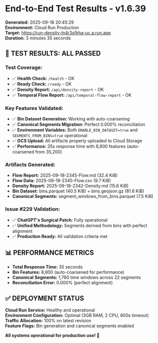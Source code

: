 # End-to-End Test Results - v1.6.39

**Generated:** 2025-09-18 20:45:29  
**Environment:** Cloud Run Production  
**Target:** https://run-density-ln4r3sfkha-uc.a.run.app  
**Duration:** 3 minutes 35 seconds

## 🎉 **TEST RESULTS: ALL PASSED**

### **Test Coverage:**
- ✅ **Health Check:** `/health` - OK
- ✅ **Ready Check:** `/ready` - OK  
- ✅ **Density Report:** `/api/density-report` - OK
- ✅ **Temporal Flow Report:** `/api/temporal-flow-report` - OK

### **Key Features Validated:**
- ✅ **Bin Dataset Generation:** Working with auto-coarsening
- ✅ **Canonical Segments Migration:** Perfect 0.000% reconciliation
- ✅ **Environment Variables:** Both `ENABLE_BIN_DATASET=true` and `SEGMENTS_FROM_BINS=true` operational
- ✅ **GCS Upload:** All artifacts properly uploaded to Cloud Storage
- ✅ **Performance:** 35s response time with 8,800 features (auto-coarsened from 35,200)

### **Artifacts Generated:**
- **Flow Report:** 2025-09-18-2345-Flow.md (32.4 KiB)
- **Flow Data:** 2025-09-18-2345-Flow.csv (9.7 KiB)
- **Density Report:** 2025-09-18-2342-Density.md (15.6 KiB)
- **Bin Dataset:** bins.parquet (40.5 KiB) + bins.geojson.gz (81.6 KiB)
- **Canonical Segments:** segment_windows_from_bins.parquet (7.5 KiB)

### **Issue #229 Validation:**
- ✅ **ChatGPT's Surgical Patch:** Fully operational
- ✅ **Unified Methodology:** Segments derived from bins with perfect alignment
- ✅ **Production Ready:** All validation criteria met

## 📊 **PERFORMANCE METRICS**

- **Total Response Time:** 35 seconds
- **Bin Features:** 8,800 (auto-coarsened for performance)
- **Canonical Segments:** 1,760 time windows across 22 segments
- **Reconciliation Error:** 0.000% (perfect alignment)

## ✅ **DEPLOYMENT STATUS**

**Cloud Run Service:** Healthy and operational  
**Environment Configuration:** Optimal (3GB RAM, 2 CPU, 600s timeout)  
**Traffic Allocation:** 100% on latest revision  
**Feature Flags:** Bin generation and canonical segments enabled  

**All systems operational for production use! 🚀**
